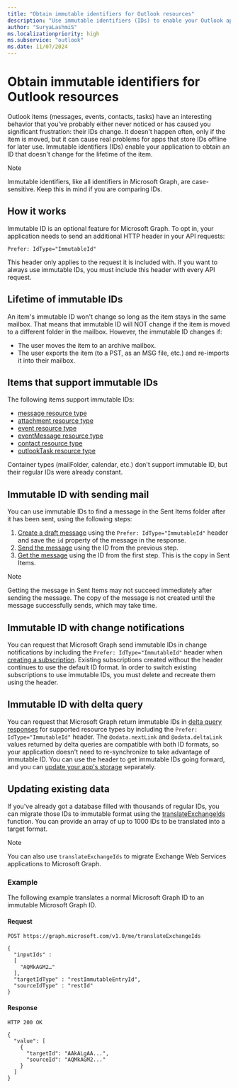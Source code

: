 ```yaml
---
title: "Obtain immutable identifiers for Outlook resources"
description: "Use immutable identifiers (IDs) to enable your Outlook application to obtain an ID that doesn't change for the lifetime of the item."
author: "SuryaLashmiS"
ms.localizationpriority: high
ms.subservice: "outlook"
ms.date: 11/07/2024
---
```


# Obtain immutable identifiers for Outlook resources

Outlook items (messages, events, contacts, tasks) have an interesting behavior that you've probably either never noticed or has caused you significant frustration: their IDs change. It doesn't happen often, only if the item is moved, but it can cause real problems for apps that store IDs offline for later use. Immutable identifiers (IDs) enable your application to obtain an ID that doesn't change for the lifetime of the item.

> [!NOTE]
> Immutable identifiers, like all identifiers in Microsoft Graph, are case-sensitive. Keep this in mind if you are comparing IDs.

## How it works

Immutable ID is an optional feature for Microsoft Graph. To opt in, your application needs to send an additional HTTP header in your API requests:

```http
Prefer: IdType="ImmutableId"
```

This header only applies to the request it is included with. If you want to always use immutable IDs, you must include this header with every API request.

## Lifetime of immutable IDs

An item's immutable ID won't change so long as the item stays in the same mailbox. That means that immutable ID will NOT change if the item is moved to a different folder in the mailbox. However, the immutable ID changes if:

- The user moves the item to an archive mailbox.
- The user exports the item (to a PST, as an MSG file, etc.) and re-imports it into their mailbox.

## Items that support immutable IDs

The following items support immutable IDs:

- [message resource type](/graph/api/resources/message)
- [attachment resource type](/graph/api/resources/attachment)
- [event resource type](/graph/api/resources/event)
- [eventMessage resource type](/graph/api/resources/eventmessage)
- [contact resource type](/graph/api/resources/contact)
- [outlookTask resource type](/graph/api/resources/outlooktask)

Container types (mailFolder, calendar, etc.) don't support immutable ID, but their regular IDs were already constant.

## Immutable ID with sending mail

You can use immutable IDs to find a message in the Sent Items folder after it has been sent, using the following steps:

1. [Create a draft message](/graph/api/user-post-messages) using the `Prefer: IdType="ImmutableId"` header and save the `id` property of the message in the response.
1. [Send the message](/graph/api/message-send) using the ID from the previous step.
1. [Get the message](/graph/api/message-get) using the ID from the first step. This is the copy in Sent Items.

> [!NOTE]
> Getting the message in Sent Items may not succeed immediately after sending the message. The copy of the message is not created until the message successfully sends, which may take time.

## Immutable ID with change notifications

You can request that Microsoft Graph send immutable IDs in change notifications by including the `Prefer: IdType="ImmutableId"` header when [creating a subscription](/graph/api/subscription-post-subscriptions). Existing subscriptions created without the header continues to use the default ID format. In order to switch existing subscriptions to use immutable IDs, you must delete and recreate them using the header.

## Immutable ID with delta query

You can request that Microsoft Graph return immutable IDs in [delta query responses](delta-query-overview.md) for supported resource types by including the `Prefer: IdType="ImmutableId"` header. The `@odata.nextLink` and `@odata.deltaLink` values returned by delta queries are compatible with both ID formats, so your application doesn't need to re-synchronize to take advantage of immutable ID. You can use the header to get immutable IDs going forward, and you can [update your app's storage](#updating-existing-data) separately.

## Updating existing data

If you've already got a database filled with thousands of regular IDs, you can migrate those IDs to immutable format using the [translateExchangeIds](/graph/api/user-translateexchangeids) function. You can provide an array of up to 1000 IDs to be translated into a target format.

> [!NOTE]
> You can also use `translateExchangeIds` to migrate Exchange Web Services applications to Microsoft Graph.

### Example

The following example translates a normal Microsoft Graph ID to an immutable Microsoft Graph ID.

#### Request

```http
POST https://graph.microsoft.com/v1.0/me/translateExchangeIds

{
  "inputIds" :
  [
    "AQMkAGM2…"
  ],
  "targetIdType" : "restImmutableEntryId",
  "sourceIdType" : "restId"
}
```

#### Response

```http
HTTP 200 OK

{
  "value": [
    {
      "targetId": "AAkALgAA...",
      "sourceId": "AQMkAGM2..."
    }
  ]
}
```
